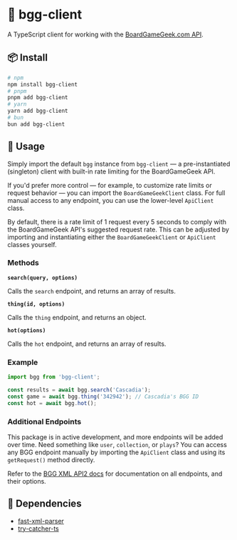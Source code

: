 # 🎲 bgg-client

A TypeScript client for working with the [BoardGameGeek.com API](https://boardgamegeek.com/wiki/page/BGG_XML_API2).

## 📦 Install

```bash
# npm
npm install bgg-client
# pnpm
pnpm add bgg-client
# yarn
yarn add bgg-client
# bun
bun add bgg-client
```

## 🚀 Usage

Simply import the default `bgg` instance from `bgg-client` — a pre-instantiated (singleton) client with built-in rate limiting for the BoardGameGeek API.

If you'd prefer more control — for example, to customize rate limits or request behavior — you can import the `BoardGameGeekClient` class. For full manual access to any endpoint, you can use the lower-level `ApiClient` class.

By default, there is a rate limit of 1 request every 5 seconds to comply with the BoardGameGeek API's suggested request rate. This can be adjusted by importing and instantiating either the `BoardGameGeekClient` or `ApiClient` classes yourself.

### Methods

**`search(query, options)`**

Calls the `search` endpoint, and returns an array of results.

**`thing(id, options)`**

Calls the `thing` endpoint, and returns an object.

**`hot(options)`**

Calls the `hot` endpoint, and returns an array of results.

### Example

```ts
import bgg from 'bgg-client';

const results = await bgg.search('Cascadia');
const game = await bgg.thing('342942'); // Cascadia's BGG ID
const hot = await bgg.hot();
```

### Additional Endpoints

This package is in active development, and more endpoints will be added over time. Need something like `user`, `collection`, or `plays`? You can access any BGG endpoint manually by importing the `ApiClient` class and using its `getRequest()` method directly.

Refer to the [BGG XML API2 docs](https://boardgamegeek.com/wiki/page/BGG_XML_API2) for documentation on all endpoints, and their options.

## 🔗 Dependencies

- [fast-xml-parser](https://github.com/NaturalIntelligence/fast-xml-parser)
- [try-catcher-ts](https://github.com/ghall89/try-catcher-ts)
